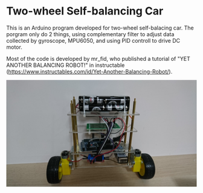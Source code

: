 # Two-wheel Self-balancing Car
This is an Arduino program developed for two-wheel self-balacing car. The porgram only do 2 things, using complementary filter to adjust  data collected by gyroscope, MPU6050, and using PID controll to drive DC motor.

Most of the code is developed by mr_fid, who published a tutorial of "YET ANOTHER BALANCING ROBOT!" in instructable (https://www.instructables.com/id/Yet-Another-Balancing-Robot/).

[![2wheel_selfbalacing_car](DSC_3393.JPG)](https://www.youtube.com/watch?v=P9LesqNCIhM)



